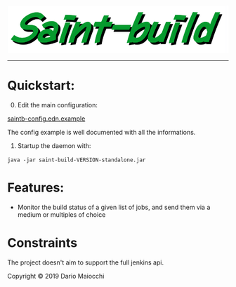 ![logo](doc/logo.png)

___

# Quickstart:

0) Edit the main configuration: 

[saintb-config.edn.example](saintb-config.edn.example)

The config example is well documented with all the informations.

1) Startup the daemon with:

`java -jar saint-build-VERSION-standalone.jar`


# Features:

-  Monitor the build status of a given list of jobs, and send them via a medium or multiples of choice


# Constraints

The project doesn't aim to support the full jenkins api.


Copyright © 2019 Dario Maiocchi
